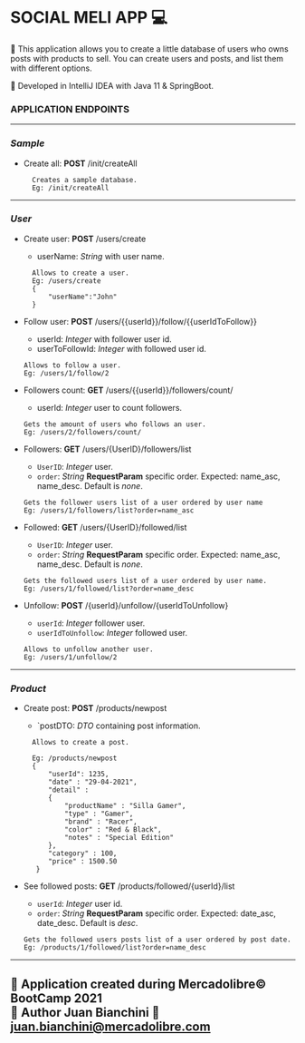 # SOCIAL MELI APP :computer:

:penguin: This application allows you to create a little database of users who owns posts with products to sell. You can
create users and posts, and list them with different options.

:memo: Developed in IntelliJ IDEA with Java 11 & SpringBoot.

### **APPLICATION ENDPOINTS**

---

### _Sample_

* Create all: **POST** /init/createAll
  ``` 
    Creates a sample database.
    Eg: /init/createAll
    ```

---

### _User_

* Create user: **POST** /users/create
    * userName: _String_ with user name.

  ``` 
    Allows to create a user.
    Eg: /users/create
    {
        "userName":"John"
    }
    ```

* Follow user: **POST** /users/{{userId}}/follow/{{userIdToFollow}}
    * userId: _Integer_ with follower user id.
    * userToFollowId: _Integer_ with followed user id.

    ``` 
    Allows to follow a user.
    Eg: /users/1/follow/2
    ```

* Followers count: **GET** /users/{{userId}}/followers/count/
    * userId: _Integer_ user to count followers.

    ``` 
    Gets the amount of users who follows an user.
    Eg: /users/2/followers/count/
    ```


* Followers: **GET** /users/{UserID}/followers/list
    * `UserID`: _Integer_ user.
    * `order`: _String_ **RequestParam** specific order. Expected: name_asc, name_desc. Default is _none_.

    ```
    Gets the follower users list of a user ordered by user name
    Eg: /users/1/followers/list?order=name_asc
  ```

* Followed: **GET** /users/{UserID}/followed/list
    * `UserID`: _Integer_ user.
    * `order`: _String_ **RequestParam** specific order. Expected: name_asc, name_desc. Default is _none_.
    ```
    Gets the followed users list of a user ordered by user name.
    Eg: /users/1/followed/list?order=name_desc
   ```

* Unfollow: **POST** /{userId}/unfollow/{userIdToUnfollow}
    * `userId`: _Integer_ follower user.
    * `userIdToUnfollow`: _Integer_ followed user.
    ```
    Allows to unfollow another user.
    Eg: /users/1/unfollow/2
  ```

---

### _Product_

* Create post: **POST** /products/newpost
    * `postDTO: _DTO_ containing post information.

  ``` 
    Allows to create a post.
  
    Eg: /products/newpost
    {
        "userId": 1235,
        "date" : "29-04-2021",
        "detail" :
        { 
            "productName" : "Silla Gamer",
            "type" : "Gamer",
            "brand" : "Racer",
            "color" : "Red & Black",
            "notes" : "Special Edition"
        },
        "category" : 100,
        "price" : 1500.50
     }
    ```

* See followed posts: **GET** /products/followed/{userId}/list
    * `userId`: _Integer_ user id.
    * `order`: _String_ **RequestParam** specific order. Expected: date_asc, date_desc. Default is _desc_.

    ```
    Gets the followed users posts list of a user ordered by post date.
    Eg: /products/1/followed/list?order=name_desc
   ```

---
:office: **Application created during Mercadolibre&copy; BootCamp 2021**  
:bust_in_silhouette: **Author** Juan Bianchini :email: juan.bianchini@mercadolibre.com
---